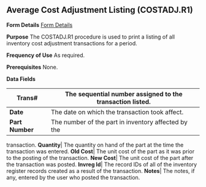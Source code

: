 ## Average Cost Adjustment Listing (COSTADJ.R1)
<PageHeader />

**Form Details**
[Form Details](../COSTADJ-R1-1/README.md)

**Purpose**
The COSTADJ.R1 procedure is used to print a listing of all inventory cost
adjustment transactions for a period.

**Frequency of Use**
As required.

**Prerequisites**
None.

**Data Fields**

| **Trans#**      | The sequential number assigned to the transaction listed. |
| --------------- | --------------------------------------------------------- |
| **Date**        | The date on which the transaction took affect.            |
| **Part Number** | The number of the part in inventory affected by the       |
transaction.
**Quantity**|  The quantity on hand of the part at the time the transaction
was entered.
**Old Cost**|  The unit cost of the part as it was prior to the posting of the
transaction.
**New Cost**|  The unit cost of the part after the transaction was posted.
**Invreg Id**|  The record IDs of all of the inventory register records
created as a result of the transaction.
**Notes**|  The notes, if any, entered by the user who posted the transaction.

<badge text= "Version 8.10.57 " vertical="middle" />

<PageFooter />
